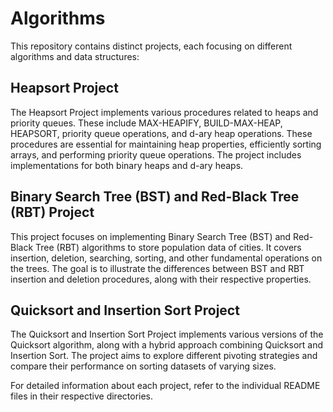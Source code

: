 # Algorithms

This repository contains distinct projects, each focusing on different algorithms and data structures:

## Heapsort Project

The Heapsort Project implements various procedures related to heaps and priority queues. These include MAX-HEAPIFY, BUILD-MAX-HEAP, HEAPSORT, priority queue operations, and d-ary heap operations. These procedures are essential for maintaining heap properties, efficiently sorting arrays, and performing priority queue operations. The project includes implementations for both binary heaps and d-ary heaps.

## Binary Search Tree (BST) and Red-Black Tree (RBT) Project

This project focuses on implementing Binary Search Tree (BST) and Red-Black Tree (RBT) algorithms to store population data of cities. It covers insertion, deletion, searching, sorting, and other fundamental operations on the trees. The goal is to illustrate the differences between BST and RBT insertion and deletion procedures, along with their respective properties.

## Quicksort and Insertion Sort Project

The Quicksort and Insertion Sort Project implements various versions of the Quicksort algorithm, along with a hybrid approach combining Quicksort and Insertion Sort. The project aims to explore different pivoting strategies and compare their performance on sorting datasets of varying sizes.



For detailed information about each project, refer to the individual README files in their respective directories.
